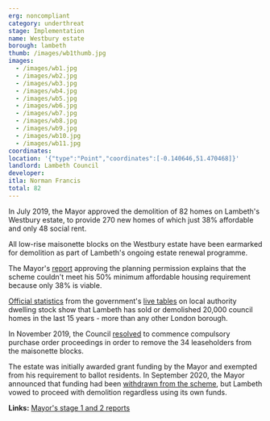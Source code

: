```yaml
---
erg: noncompliant
category: underthreat
stage: Implementation 
name: Westbury estate 
borough: lambeth
thumb: /images/wb1thumb.jpg
images:
  - /images/wb1.jpg
  - /images/wb2.jpg
  - /images/wb3.jpg
  - /images/wb4.jpg
  - /images/wb5.jpg
  - /images/wb6.jpg
  - /images/wb7.jpg
  - /images/wb8.jpg
  - /images/wb9.jpg
  - /images/wb10.jpg
  - /images/wb11.jpg
coordinates: 
location: '{"type":"Point","coordinates":[-0.140646,51.470468]}'
landlord: Lambeth Council
developer:
itla: Norman Francis
total: 82
---
```

In July 2019, the Mayor approved the demolition of 82 homes on Lambeth's Westbury estate, to provide 270 new homes of which just 38% affordable and only 48 social rent.

All low-rise maisonette blocks on the Westbury estate have been earmarked for demolition as part of Lambeth's ongoing estate renewal programme.

The Mayor's [report](https://www.london.gov.uk/sites/default/files/public%3A//public%3A//PAWS/media_id_469670///westbury_estate_report.pdf) approving the planning permission explains that the scheme couldn't meet his 50% minimum affordable housing requirement because only 38% is viable. 

[Official statistics](https://www.gov.uk/government/uploads/system/uploads/attachment_data/file/674346/LT_116.xlsx) from the government's [live tables](https://www.gov.uk/government/statistical-data-sets/live-tables-on-dwelling-stock-including-vacants) on local authority dwelling stock show that Lambeth has sold or demolished 20,000 council homes in the last 15 years - more than any other London borough.

In November 2019, the Council [resolved](https://moderngov.lambeth.gov.uk/mgIssueHistoryHome.aspx?IId=56827&PlanId=831&RPID=0) to commence compulsory purchase order proceedings in order to remove the 34 leaseholders from the maisonette blocks.

The estate was initially awarded grant funding by the Mayor and exempted from his requirement to ballot residents. In September 2020, the Mayor announced that funding had been [withdrawn from the scheme](https://www.insidehousing.co.uk/news/news/gla-funding-withdrawn-for-three-major-council-estate-regeneration-schemes-68045), but Lambeth vowed to proceed with demolition regardless using its own funds.

__Links:__
[Mayor's stage 1 and 2 reports](https://www.london.gov.uk/sites/default/files/public%3A//public%3A//PAWS/media_id_469670///westbury_estate_report.pdf)




